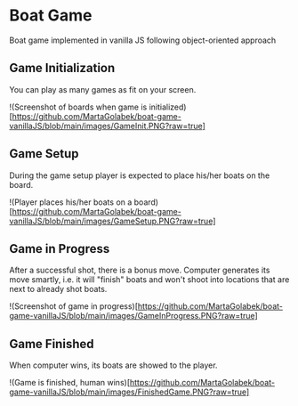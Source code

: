 # Boat Game

Boat game implemented in vanilla JS following object-oriented approach

## Game Initialization

You can play as many games as fit on your screen.

!(Screenshot of boards when game is initialized)[https://github.com/MartaGolabek/boat-game-vanillaJS/blob/main/images/GameInit.PNG?raw=true]

## Game Setup

During the game setup player is expected to place his/her boats on the board.

!(Player places his/her boats on a board)[https://github.com/MartaGolabek/boat-game-vanillaJS/blob/main/images/GameSetup.PNG?raw=true]

## Game in Progress

After a successful shot, there is a bonus move. Computer generates its move smartly, i.e. it will "finish" boats and won't shoot into locations that are next to already shot boats.

!(Screenshot of game in progress)[https://github.com/MartaGolabek/boat-game-vanillaJS/blob/main/images/GameInProgress.PNG?raw=true]

## Game Finished

When computer wins, its boats are showed to the player.

!(Game is finished, human wins)[https://github.com/MartaGolabek/boat-game-vanillaJS/blob/main/images/FinishedGame.PNG?raw=true]
